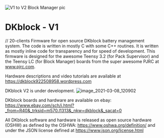![V1 to V2 Block Manager pic](https://user-images.githubusercontent.com/6006120/110375337-b2089c80-8006-11eb-9887-97105ffbceb0.jpg)
# DKblock - V1
// 20-clients
Firmware for open source DKblock battery management system. The code is written in mostly C with some C++ routines. It is written as mostly inline code for transparency and for speed of development. This firmware is designed for the awesome Teensy 3.2 (for Pack Supervisor) and the Teensy LC (for Block Manager) boards from the super awesome PJRC at www.pjrc.com.

Hardware descriptions and video tutorials are available at https://dkblock922508958.wordpress.com

DKblock V2 is under development. 
 ![image_2021-03-08_120902](https://user-images.githubusercontent.com/6006120/110375624-11ff4300-8007-11eb-8828-be4d8b57706e.png)


DKblock boards and hardware are available on ebay: https://www.ebay.com/sch/i.html?_from=R40&_trksid=m570.l1313&_nkw=dkblock&_sacat=0

All DKblock software and hardware is released as open source hardware (OSHW) as defined by the OSHWA: https://www.oshwa.org/definition/ and under the JSON license defined at https://www.json.org/license.html
